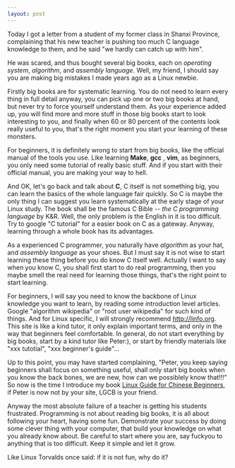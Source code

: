 ```yaml
---
layout: post
---
```


Today I got a letter from a student of my former class in Shanxi Province,
complaining that his new teacher is pushing too much C
language knowledge to them, and he said "we hardly can catch up with him".

He was scared, and thus bought several big books, each on _operating system_,
_algorithm_, and _assembly language_. Well, my friend, I should say you are
making big mistakes I made years ago as a Linux newbie.

Firstly big books are for systematic learning. You do not need to learn every
thing in full detail anyway, you can pick up one or two big books at hand, but
never try to force yourself understand them. As your experience added up, you
will find more and more stuff in those big books start to look interesting to
you, and finally when 60 or 80 percent of the contents look really useful to
you, that's the right moment you start your learning of these monsters.

For beginners, it is definitely wrong to start from big books, like the
official manual of the tools you use. Like learning __Make__, __gcc__ , __vim__,
as beginners, you only need some tutorial of really basic stuff. And if you
start with their official manual, you are making your way to hell. 

And OK, let's go back and talk about __C__, C itself is not something big, you
can learn the basics of the whole language fair quickly. So C is maybe the
only thing I can suggest you learn systematically at the early stage of your
Linux study. The book shall be the
famous C Bible -- _the C programming  language_ by K&R. Well, the only problem
is the English in it is too  difficult. Try to google "C tutorial" for a easier
book on C as a gateway. Anyway, learning through a whole book has its
advantages. 

As a experienced C programmer, you naturally have _algorithm_ as your hat, and
_assembly language_ as your shoes. But I must say it is not wise to start
learning these thing before you do know C itself well. Actually I want to say
when you know C, you shall first start to do real programming, then you maybe
smell the real need for learning those things, that's the right point to start
learning.  

For beginners, I will say you need to know the backbone of Linux knowledge you
want to learn, by reading some introduction level articles. Google "algorithm
wikipedia" or "root user wikipedia" for such kind of things. And for Linux
specific, I will strongly recommend <http://linfo.org>. This site is like a
kind tutor, it only explain important terms, and only in the way that
beginners feel comfortable. In general, do not start everything by big books,
start by a kind tutor like Peter:), or start by friendly materials like "xxx
tutotial", "xxx beginner's guide"...


Up to this point, you may have started complaining, "Peter, you keep saying
beginners shall focus on something useful, shall only start big books when you
know the back bones, we are new, how can we possiblely know that!!!"
So now is the time I introduce my book [Linux Guide for Chinese
Beginners](http://happypeter.github.com/LGCB/), if Peter is now not by your
site, LGCB is your friend.

Anyway the most absolute failure of a teacher is getting his students
frustrated. Programming is not about reading big books, it is all about
following your heart, having some fun. Demonstrate your success by doing
some clever thing with your computer, that build your knowledge on what you
already know about. Be careful to start where you are, say
fuckyou to anything that is too difficult. Keep it simple and let it grow.

Like Linux Torvalds once said: if it is not fun, why do it?
